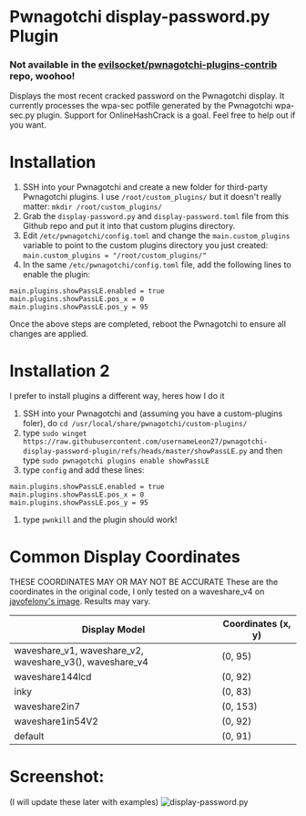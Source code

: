 # Pwnagotchi display-password.py Plugin

### Not available in the [evilsocket/pwnagotchi-plugins-contrib](https://github.com/evilsocket/pwnagotchi-plugins-contrib) repo, woohoo!

Displays the most recent cracked password on the Pwnagotchi display. It currently processes the wpa-sec potfile generated by the Pwnagotchi wpa-sec.py plugin. Support for OnlineHashCrack is a goal. Feel free to help out if you want.

# Installation

1. SSH into your Pwnagotchi and create a new folder for third-party Pwnagotchi plugins. I use `/root/custom_plugins/` but it doesn't really matter: `mkdir /root/custom_plugins/`
1. Grab the `display-password.py` and `display-password.toml` file from this Github repo and put it into that custom plugins directory.
1. Edit `/etc/pwnagotchi/config.toml` and change the `main.custom_plugins` variable to point to the custom plugins directory you just created: `main.custom_plugins = "/root/custom_plugins/"`
1. In the same `/etc/pwnagotchi/config.toml` file, add the following lines to enable the plugin:
```
main.plugins.showPassLE.enabled = true
main.plugins.showPassLE.pos_x = 0
main.plugins.showPassLE.pos_y = 95
```
Once the above steps are completed, reboot the Pwnagotchi to ensure all changes are applied.

# Installation 2

I prefer to install plugins a different way, heres how I do it

1. SSH into your Pwnagotchi and (assuming you have a custom-plugins foler), do `cd /usr/local/share/pwnagotchi/custom-plugins/`
1. type `sudo winget https://raw.githubusercontent.com/usernameLeon27/pwnagotchi-display-password-plugin/refs/heads/master/showPassLE.py` and then type `sudo pwnagotchi plugins enable showPassLE`
1. type `config` and add these lines:
```
main.plugins.showPassLE.enabled = true
main.plugins.showPassLE.pos_x = 0
main.plugins.showPassLE.pos_y = 95
```
1. type `pwnkill` and the plugin should work!

# Common Display Coordinates

THESE COORDINATES MAY OR MAY NOT BE ACCURATE 
These are the coordinates in the original code, I only tested on a waveshare_v4 on [jayofelony's image](https://github.com/jayofelony/pwnagotchi). Results may vary.

| Display Model  | Coordinates (x, y) |
| ------------- | ------------- |
| waveshare_v1, waveshare_v2, waveshare_v3(), waveshare_v4  | (0, 95)  |
| waveshare144lcd  | (0, 92)  |
| inky  | (0, 83)  |
| waveshare2in7  | (0, 153)  |
| waveshare1in54V2  | (0, 92)  |
| default  | (0, 91)  |

# Screenshot:

(I will update these later with examples)
![display-password.py](/screenshot.jpg?raw=true "display-password.py")
